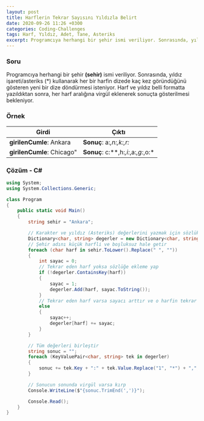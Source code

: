 ```yaml
---
layout: post
title: Harflerin Tekrar Sayısını Yıldızla Belirt
date: 2020-09-26 11:26 +0300
categories: Coding-Challenges
tags: Harf, Yıldız, Adet, Tane, Asteriks
excerpt: Programcıya herhangi bir şehir ismi veriliyor. Sonrasında, yıldız işareti/asteriks kullanarak her bir harfin dizede kaç kez göründüğünü gösteren yeni bir dize döndürmesi isteniyor. Harf ve yıldız belli formatta yazıldıktan sonra, her harf aralığına virgül eklenerek sonuçta gösterilmesi bekleniyor...
---
```

### Soru
Programcıya herhangi bir şehir **(sehir)** ismi veriliyor. Sonrasında, yıldız işareti/asteriks (*) kullanarak her bir harfin dizede kaç kez göründüğünü gösteren yeni bir dize döndürmesi isteniyor. Harf ve yıldız belli formatta yazıldıktan sonra, her harf aralığına virgül eklenerek sonuçta gösterilmesi bekleniyor.

### Örnek

| Girdi                      | Çıktı                               |
|----------------------------|-------------------------------------|
| **girilenCumle**: Ankara   | **Sonuç**: a:***,n:*,k:*,r:*        |
| **girilenCumle**: Chicago" | **Sonuç**: c:**,h:*,i:*,a:*,g:*,o:* |

### Çözüm - C#
```csharp
using System;
using System.Collections.Generic;

class Program
{
    public static void Main()
    {
        string sehir = "Ankara";

        // Karakter ve yıldız (Asteriks) değerlerini yazmak için sözlük dizisi oluştur
        Dictionary<char, string> degerler = new Dictionary<char, string>();
        // Şehir adını küçük harfli ve boşluksuz hale getir
        foreach (char harf in sehir.ToLower().Replace(" ", ""))
        {
            int sayac = 0;
            // Tekrar eden harf yoksa sözlüğe ekleme yap
            if (!degerler.ContainsKey(harf))
            {
                sayac = 1;
                degerler.Add(harf, sayac.ToString());
            }
            // Tekrar eden harf varsa sayacı arttır ve o harfin tekrar sayısını güncelle
            else
            {
                sayac++;
                degerler[harf] += sayac;
            }
        }

        // Tüm değerleri birleştir
        string sonuc = "";
        foreach (KeyValuePair<char, string> tek in degerler)
        {
            sonuc += tek.Key + ":" + tek.Value.Replace("1", "*") + ",";
        }

        // Sonucun sonunda virgül varsa kırp
        Console.WriteLine($"{sonuc.TrimEnd(',')}");

        Console.Read();
    }
}
```

